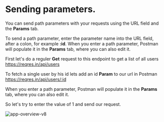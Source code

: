 # Sending parameters.

You can send path parameters with your requests using the URL field and the **Params** tab.

To send a path parameter, enter the parameter name into the URL field, after a colon, for example **:id**. When you enter a path parameter, Postman will populate it in the **Params** tab, where you can also edit it.

First let's do a reguler **Get** request to this endpoint to get a list of all users https://reqres.in/api/users

To fetch a single user by his id lets add an id **Param** to our url in Postman
https://reqres.in/api/users/:id

When you enter a path parameter, Postman will populate it in the **Params** tab, where you can also edit it.

So let's try to enter the value of 1 and send our request.

<img src="https://i.ibb.co/nPP00RG/app-overview-v8.png" alt="app-overview-v8" border="0"></a><br />
